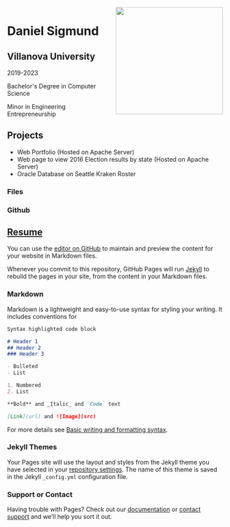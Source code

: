 <img align="right" width="250" height="250" src="https://media-exp1.licdn.com/dms/image/C4E03AQHXbXZ7COvwpw/profile-displayphoto-shrink_400_400/0/1646515114349?e=1653523200&v=beta&t=3NcBVIVdMgYqd5bePXBmMZ-14jx05GA9ZmU15ebER6U">

# Daniel Sigmund
## Villanova University

2019-2023

Bachelor's Degree in Computer Science

Minor in Engineering Entrepreneurship
## Projects
- Web Portfolio (Hosted on Apache Server)
- Web page to view 2016 Election results by state (Hosted on Apache Server)
- Oracle Database on Seattle Kraken Roster
### Files
### Github
## [Resume](file:///C:/Users/dansi/dansigmund.github.io/Updated%20Resume.pdf)
You can use the [editor on GitHub](https://github.com/dansigmund/dansigmund.github.io/edit/main/README.md) to maintain and preview the content for your website in Markdown files.

Whenever you commit to this repository, GitHub Pages will run [Jekyll](https://jekyllrb.com/) to rebuild the pages in your site, from the content in your Markdown files.

### Markdown

Markdown is a lightweight and easy-to-use syntax for styling your writing. It includes conventions for

```markdown
Syntax highlighted code block

# Header 1
## Header 2
### Header 3

- Bulleted
- List

1. Numbered
2. List

**Bold** and _Italic_ and `Code` text

[Link](url) and ![Image](src)
```

For more details see [Basic writing and formatting syntax](https://docs.github.com/en/github/writing-on-github/getting-started-with-writing-and-formatting-on-github/basic-writing-and-formatting-syntax).

### Jekyll Themes

Your Pages site will use the layout and styles from the Jekyll theme you have selected in your [repository settings](https://github.com/dansigmund/dansigmund.github.io/settings/pages). The name of this theme is saved in the Jekyll `_config.yml` configuration file.

### Support or Contact

Having trouble with Pages? Check out our [documentation](https://docs.github.com/categories/github-pages-basics/) or [contact support](https://support.github.com/contact) and we’ll help you sort it out.
